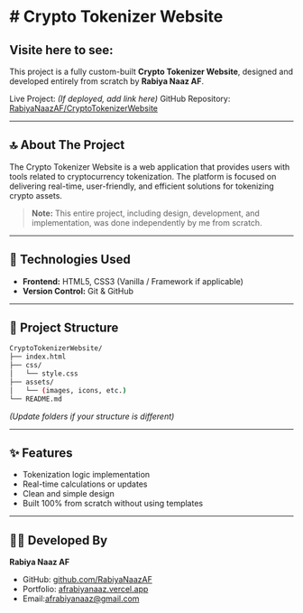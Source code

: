 <h1># Crypto Tokenizer Website</h1>

<H2>Visite here to see:<a href="https://crypto-tokenizer-website.vercel.app/"></a></H2>

This project is a fully custom-built **Crypto Tokenizer Website**, designed and developed entirely from scratch by **Rabiya Naaz AF**.

Live Project: *(If deployed, add link here)*
GitHub Repository: [RabiyaNaazAF/CryptoTokenizerWebsite](https://github.com/RabiyaNaazAF/CryptoTokenizerWebsite)

---

## 🔝 About The Project

The Crypto Tokenizer Website is a web application that provides users with tools related to cryptocurrency tokenization. The platform is focused on delivering real-time, user-friendly, and efficient solutions for tokenizing crypto assets.

> **Note:** This entire project, including design, development, and implementation, was done independently by me from scratch.

---

## 🚀 Technologies Used

* **Frontend:** HTML5, CSS3 (Vanilla / Framework if applicable)
* **Version Control:** Git & GitHub

---

## 📁 Project Structure

```bash
CryptoTokenizerWebsite/
├── index.html
├── css/
│   └── style.css
├── assets/
│   └── (images, icons, etc.)
└── README.md
```

*(Update folders if your structure is different)*

---

## ✨ Features

* Tokenization logic implementation
* Real-time calculations or updates
* Clean and simple design
* Built 100% from scratch without using templates

---



## 👩‍💻 Developed By

**Rabiya Naaz AF**

* GitHub: [github.com/RabiyaNaazAF](https://github.com/RabiyaNaazAF)
* Portfolio: [afrabiyanaaz.vercel.app](https://afrabiyanaaz.vercel.app)
* Email:afrabiyanaaz@gmail.com

